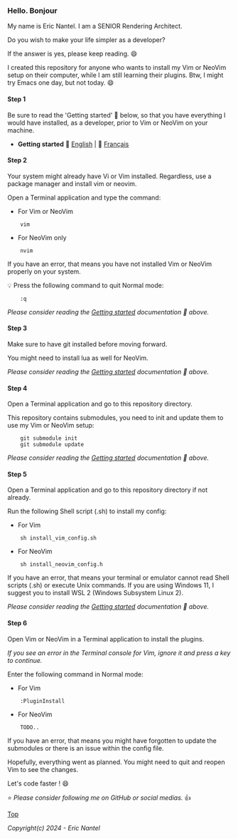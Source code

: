 
### Hello. Bonjour

My name is Eric Nantel. I am a SENIOR Rendering Architect.

Do you wish to make your life simpler as a developer?

If the answer is yes, please keep reading. :smile:

I created this repository for anyone who wants to install my Vim or NeoVim setup on their computer, while I am still learning their plugins. Btw, I might try Emacs one day, but not today. :smile:

#### Step 1

Be sure to read the 'Getting started' :book: below, so that you have everything I would have installed, as a developer, prior to Vim or NeoVim on your machine.

* **Getting started** :book: [English](/docs/en/getting-started-en.md#getting-started) | :book: [Français](/docs/fr/getting-started-fr.md#getting-started)

#### Step 2

Your system might already have Vi or Vim installed. Regardless, use a package manager and install vim or neovim.

Open a Terminal application and type the command:
- For Vim or NeoVim
```vim
    vim
```
- For NeoVim only
```
    nvim
```

If you have an error, that means you have not installed Vim or NeoVim properly on your system.

:bulb: Press the following command to quit Normal mode:
```vim
    :q
```

*Please consider reading the [Getting started](#step-1) documentation :book: above.*

#### Step 3

Make sure to have git installed before moving forward.

You might need to install lua as well for NeoVim.

*Please consider reading the [Getting started](#step-1) documentation :book: above.*

#### Step 4

Open a Terminal application and go to this repository directory.

This repository contains submodules, you need to init and update them to use my Vim or NeoVim setup:
```git
    git submodule init
    git submodule update
```

*Please consider reading the [Getting started](#step-1) documentation :book: above.*

#### Step 5

Open a Terminal application and go to this repository directory if not already.

Run the following Shell script (.sh) to install my config:
- For Vim
```shell
    sh install_vim_config.sh
```
- For NeoVim
```shell
    sh install_neovim_config.h
```

If you have an error, that means your terminal or emulator cannot read Shell scripts (.sh) or execute Unix commands. If you are using Windows 11, I suggest you to install WSL 2 (Windows Subsystem Linux 2).

*Please consider reading the [Getting started](#step-1) documentation :book: above.*

#### Step 6

Open Vim or NeoVim in a Terminal application to install the plugins. 

*If you see an error in the Terminal console for Vim, ignore it and press a key to continue.*

Enter the following command in Normal mode:
- For Vim
```
    :PluginInstall
```
- For NeoVim
```
    TODO..
```

If you have an error, that means you might have forgotten to update the submodules or there is an issue within the config file.

Hopefully, everything went as planned. You might need to quit and reopen Vim to see the changes.

Let's code faster ! :smile:

:star: *Please consider following me on GitHub or social medias.* :thumbsup:

[Top](#hello-bonjour)

*Copyright(c) 2024 - Eric Nantel*
